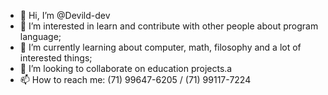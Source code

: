 - 👋 Hi, I’m @Devild-dev
- 👀 I’m interested in learn and contribute with other people about program language;
- 🌱 I’m currently learning about computer, math, filosophy and a lot of interested things;
- 💞️ I’m looking to collaborate on education projects.a
- 📫 How to reach me: (71) 99647-6205 / (71) 99117-7224

<!---
Devild-dev/Devild-dev is a ✨ special ✨ repository because its `README.md` (this file) appears on your GitHub profile.
You can click the Preview link to take a look at your changes.
--->

